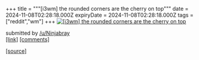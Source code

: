 +++
title = """[i3wm] the rounded corners are the cherry on top"""
date = 2024-11-08T02:28:18.000Z
expiryDate = 2024-11-08T02:28:18.000Z
tags = ["reddit","wm"]
+++
[![[i3wm] the rounded corners are the cherry on top](https://b.thumbs.redditmedia.com/yxPR_Axu4QfFHcTmfoa2e2KQNvE5yPe1pK2rcAtvyzg.jpg "[i3wm] the rounded corners are the cherry on top")](https://www.reddit.com/r/unixporn/comments/1gm83fh/i3wm_the_rounded_corners_are_the_cherry_on_top/)

submitted by [/u/Ninjabray](https://www.reddit.com/user/Ninjabray)  
[\[link\]](https://www.reddit.com/gallery/1gm83fh) [\[comments\]](https://www.reddit.com/r/unixporn/comments/1gm83fh/i3wm_the_rounded_corners_are_the_cherry_on_top/)

[[source]](https://www.reddit.com/r/unixporn/comments/1gm83fh/i3wm_the_rounded_corners_are_the_cherry_on_top/)
